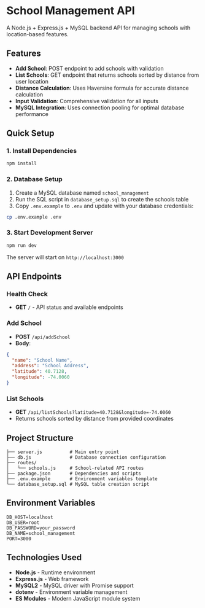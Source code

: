 # School Management API

A Node.js + Express.js + MySQL backend API for managing schools with location-based features.

## Features

- **Add School**: POST endpoint to add schools with validation
- **List Schools**: GET endpoint that returns schools sorted by distance from user location
- **Distance Calculation**: Uses Haversine formula for accurate distance calculation
- **Input Validation**: Comprehensive validation for all inputs
- **MySQL Integration**: Uses connection pooling for optimal database performance

## Quick Setup

### 1. Install Dependencies
```bash
npm install
```

### 2. Database Setup
1. Create a MySQL database named `school_management`
2. Run the SQL script in `database_setup.sql` to create the schools table
3. Copy `.env.example` to `.env` and update with your database credentials:
```bash
cp .env.example .env
```

### 3. Start Development Server
```bash
npm run dev
```

The server will start on `http://localhost:3000`

## API Endpoints

### Health Check
- **GET** `/` - API status and available endpoints

### Add School
- **POST** `/api/addSchool`
- **Body**:
```json
{
  "name": "School Name",
  "address": "School Address",
  "latitude": 40.7128,
  "longitude": -74.0060
}
```

### List Schools
- **GET** `/api/listSchools?latitude=40.7128&longitude=-74.0060`
- Returns schools sorted by distance from provided coordinates

## Project Structure

```
├── server.js          # Main entry point
├── db.js              # Database connection configuration
├── routes/
│   └── schools.js     # School-related API routes
├── package.json       # Dependencies and scripts
├── .env.example       # Environment variables template
└── database_setup.sql # MySQL table creation script
```

## Environment Variables

```
DB_HOST=localhost
DB_USER=root
DB_PASSWORD=your_password
DB_NAME=school_management
PORT=3000
```

## Technologies Used

- **Node.js** - Runtime environment
- **Express.js** - Web framework
- **MySQL2** - MySQL driver with Promise support
- **dotenv** - Environment variable management
- **ES Modules** - Modern JavaScript module system
